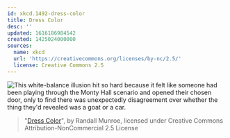 ```yaml
---
id: xkcd.1492-dress-color
title: Dress Color
desc: ''
updated: 1616186984542
created: 1425024000000
sources:
  name: xkcd
  url: 'https://creativecommons.org/licenses/by-nc/2.5/'
  license: Creative Commons 2.5
---
```

![This white-balance illusion hit so hard because it felt like someone had been playing through the Monty Hall scenario and opened their chosen door, only to find there was unexpectedly disagreement over whether the thing they'd revealed was a goat or a car.](https://imgs.xkcd.com/comics/dress_color.png)
> "[Dress Color](https://xkcd.com/1492/)", by Randall Munroe, licensed under Creative Commons Attribution-NonCommercial 2.5 License
